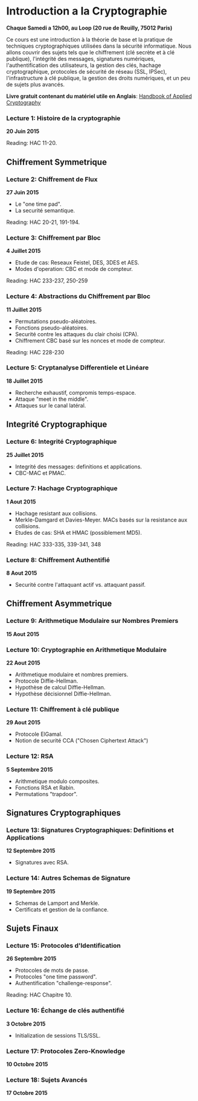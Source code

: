 # Introduction a la Cryptographie
**Chaque Samedi a 12h00, au Loop (20 rue de Reuilly, 75012 Paris)**

Ce cours est une introduction à la théorie de base et la pratique de techniques cryptographiques utilisées dans la sécurité informatique. Nous allons couvrir des sujets tels que le chiffrement (clé secrète et à clé publique), l'intégrité des messages, signatures numériques, l'authentification des utilisateurs, la gestion des clés, hachage cryptographique, protocoles de sécurité de réseau (SSL, IPSec), l'infrastructure à clé publique, la gestion des droits numériques, et un peu de sujets plus avancés.

**Livre gratuit contenant du matériel utile en Anglais**: [Handbook of Applied Cryptography](http://cacr.uwaterloo.ca/hac/)

### Lecture 1: Histoire de la cryptographie
**20 Juin 2015**  

Reading: HAC 11-20.

## Chiffrement Symmetrique
 
### Lecture 2: Chiffrement de Flux
**27 Juin 2015**
* Le "one time pad".
* La securité semantique.  

Reading: HAC 20-21, 191-194.
 
### Lecture 3: Chiffrement par Bloc
**4 Juillet 2015**
* Etude de cas: Reseaux Feistel, DES, 3DES et AES.
* Modes d'operation: CBC et mode de compteur.  

Reading: HAC 233-237, 250-259
 
### Lecture 4: Abstractions du Chiffrement par Bloc
**11 Juillet 2015**
* Permutations pseudo-aléatoires.
* Fonctions pseudo-aléatoires.
* Securité contre les attaques du clair choisi (CPA).
* Chiffrement CBC basé sur les nonces et mode de compteur.  

Reading: HAC 228-230
 
### Lecture 5: Cryptanalyse Differentiele et Linéare
**18 Juillet 2015**
* Recherche exhaustif, compromis temps-espace.
* Attaque "meet in the middle".
* Attaques sur le canal latéral.

## Integrité Cryptographique
 
### Lecture 6: Integrité Cryptographique
**25 Juillet 2015**
* Integrité des messages: definitions et applications.
* CBC-MAC et PMAC.
 
### Lecture 7: Hachage Cryptographique
**1 Aout 2015**
* Hachage resistant aux collisions.
* Merkle-Damgard et Davies-Meyer. MACs basés sur la resistance aux collisions.
* Etudes de cas: SHA et HMAC (possiblement MD5).  

Reading: HAC 333-335, 339-341, 348
 
### Lecture 8: Chiffrement Authentifié
**8 Aout 2015**
* Securité contre l'attaquant actif vs. attaquant passif.

## Chiffrement Asymmetrique
 
### Lecture 9: Arithmetique Modulaire sur Nombres Premiers
**15 Aout 2015**

### Lecture 10: Cryptographie en Arithmetique Modulaire
**22 Aout 2015**
* Arithmetique modulaire et nombres premiers.
* Protocole Diffie-Hellman.
* Hypothèse de calcul Diffie-Hellman.
* Hypothèse décisionnel Diffie-Hellman.
 
### Lecture 11: Chiffrement à clé publique
**29 Aout 2015**
* Protocole ElGamal.
* Notion de securité CCA ("Chosen Ciphertext Attack")
 
### Lecture 12: RSA
**5 Septembre 2015**
* Arithmetique modulo composites.
* Fonctions RSA et Rabin.
* Permutations "trapdoor".

## Signatures Cryptographiques
 
### Lecture 13: Signatures Cryptographiques: Definitions et Applications
**12 Septembre 2015**
* Signatures avec RSA.

### Lecture 14: Autres Schemas de Signature
**19 Septembre 2015**
* Schemas de Lamport and Merkle.
* Certificats et gestion de la confiance.

## Sujets Finaux
 
### Lecture 15: Protocoles d'Identification
**26 Septembre 2015**
* Protocoles de mots de passe.
* Protocoles "one time password".
* Authentification "challenge-response".  

Reading: HAC Chapitre 10.
 
### Lecture 16: Échange de clés authentifié
**3 Octobre 2015**
* Initialization de sessions TLS/SSL.
 
### Lecture 17: Protocoles Zero-Knowledge
**10 Octobre 2015**

### Lecture 18: Sujets Avancés
**17 Octobre 2015**
